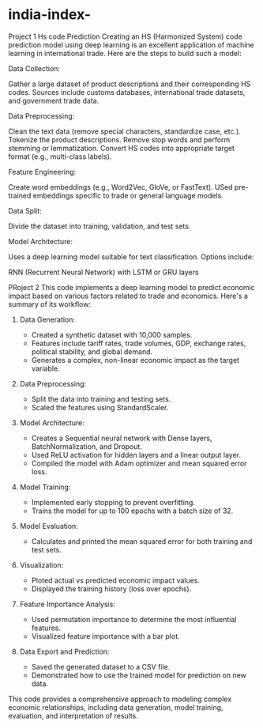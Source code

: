 # india-index-
Project 1
Hs code Prediction 
Creating an HS (Harmonized System) code prediction model using deep learning is an excellent application of machine learning in international trade. Here are the steps to build such a model:

Data Collection:

Gather a large dataset of product descriptions and their corresponding HS codes.
Sources include customs databases, international trade datasets, and government trade data.


Data Preprocessing:

Clean the text data (remove special characters, standardize case, etc.).
Tokenize the product descriptions.
Remove stop words and perform stemming or lemmatization.
Convert HS codes into appropriate target format (e.g., multi-class labels).


Feature Engineering:

Create word embeddings (e.g., Word2Vec, GloVe, or FastText).
USed  pre-trained embeddings specific to trade or general language models.


Data Split:

Divide the dataset into training, validation, and test sets.


Model Architecture:

Uses a deep learning model suitable for text classification. Options include:

 RNN (Recurrent Neural Network) with LSTM or GRU layers


 PRoject 2
 This code implements a deep learning model to predict economic impact based on various factors related to trade and economics. Here's a summary of its workflow:

1. Data Generation:
   - Created a synthetic dataset with 10,000 samples.
   - Features include tariff rates, trade volumes, GDP, exchange rates, political stability, and global demand.
   - Generates a complex, non-linear economic impact as the target variable.

2. Data Preprocessing:
   - Split the data into training and testing sets.
   - Scaled the features using StandardScaler.

3. Model Architecture:
   - Creates a Sequential neural network with Dense layers, BatchNormalization, and Dropout.
   - Used ReLU activation for hidden layers and a linear output layer.
   - Compiled the model with Adam optimizer and mean squared error loss.

4. Model Training:
   - Implemented early stopping to prevent overfitting.
   - Trains the model for up to 100 epochs with a batch size of 32.

5. Model Evaluation:
   - Calculates and printed the mean squared error for both training and test sets.

6. Visualization:
   - Ploted actual vs predicted economic impact values.
   - Displayed the training history (loss over epochs).

7. Feature Importance Analysis:
   - Used permutation importance to determine the most influential features.
   - Visualized feature importance with a bar plot.

8. Data Export and Prediction:
   - Saved the generated dataset to a CSV file.
   - Demonstrated how to use the trained model for prediction on new data.

This code provides a comprehensive approach to modeling complex economic relationships, including data generation, model training, evaluation, and interpretation of results.



